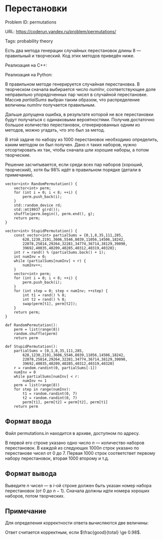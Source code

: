 # Перестановки

Problem ID: permutations

URL: https://coderun.yandex.ru/problem/permutations/

Tags: probability theory

Есть два метода генерации случайных перестановок длины 8 — правильный и творческий. Код этих методов приведён ниже.

Реализация на C++:

Реализация на Python:

В правильном методе генерируется случайная перестановка. В творческом сначала выбирается число
$numInv$, соответствующее доле неправильно упорядоченных пар чисел в случайной
перестановке. Массив $partialSums$ выбран таким образом, что распределение
величины $numInv$ получается правильным.

Дальше допущена ошибка, в результате которой не все перестановки будут получаться с одинаковыми вероятностями. Получив достаточно большое количество перестановок, сгенерированных одним из методов, можно угадать, что это был за метод.

В этой задаче по набору из $1000$ перестановок необходимо определить, каким методом он был получен. Дано $n$ таких наборов, нужно отсортировать их так, чтобы сначала шли хорошие наборы, а потом творческие.

Решение засчитывается, если среди всех пар наборов (хороший, творческий), хотя бы 98% идёт в правильном порядке (детали в примечании).

```
vector<int> RandomPermutation() {
    vector<int> perm;
    for (int i = 0; i < 8; ++i) {
        perm.push_back(i);
    }
    std::random_device rd;
    std::mt19937 g(rd());
    shuffle(perm.begin(), perm.end(), g);
    return perm;
}

vector<int> StupidPermutation() {
    const vector<int> partialSums = {0,1,8,35,111,285,
        628,1230,2191,3606,5546,8039,11056,14506,18242,
        22078,25814,29264,32281,34774,36714,38129,39090,
        39692,40035,40209,40285,40312,40319,40320};
    int r = rand() % (partialSums.back() + 1);
    int numInv = 0;
    while (partialSums[numInv] < r) {
        numInv++;
    }
    vector<int> perm;
    for (int i = 0; i < 8; ++i) {
        perm.push_back(i);
    }
    for (int step = 0; step < numInv; ++step) {
        int t1 = rand() % 8;
        int t2 = rand() % 8;
        swap(perm[t1], perm[t2]);
    }
    return perm;
}
```

```
def RandomPermutation():
    perm = list(range(8))
    random.shuffle(perm)
    return perm

def StupidPermutation():
    partialSums = [0,1,8,35,111,285,
        628,1230,2191,3606,5546,8039,11056,14506,18242,  
        22078,25814,29264,32281,34774,36714,38129,39090,  
        39692,40035,40209,40285,40312,40319,40320]
    r = random.randint(0, partialSums[-1])
    numInv = 0
    while partialSums[numInv] < r:
        numInv += 1
    perm = list(range(8))
    for step in range(numInv):
        t1 = random.randint(0, 7)
        t2 = random.randint(0, 7)
        perm[t1], perm[t2] = perm[t2], perm[t1]
    return perm
```


## Формат ввода

Файл permutations.in находится в архиве, доступном по адресу.

В первой его строке указано одно число $n$ — количество наборов перестановок.
В каждой из следующих $1000 n$ строк указано по перестанове чисел от $0$ до $7$.
Первая $1000$ строк соответствет первому набору перестановок, вторая $1000$ второму
и т.д.


## Формат вывода

Выведите $n$ чисел — в $i$-ой строке должен быть указан номер набора перестановок
(от $0$ до $n - 1$). Сначала должны идти номера хороших наборов, потом творческих.


## Примечание

Для определения корректности ответа вычисляются две величины:

Ответ считается корректным, если $\frac{good}{total} \ge 0.98$.

